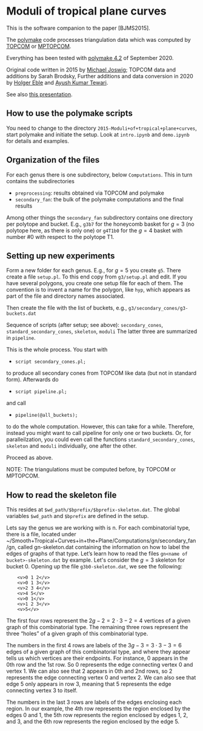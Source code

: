 # Moduli of tropical plane curves

This is the software companion to the paper [BJMS2015].

The [polymake](https://www.polymake.org) code processes triangulation data which was computed by [TOPCOM](http://www.rambau.wm.uni-bayreuth.de/TOPCOM/) or [MPTOPCOM](https://polymake.org/doku.php/mptopcom).

Everything has been tested with [polymake 4.2](https://polymake.org/doku.php/news/release_4_2) of September 2020.

Original code written in 2015 by [Michael Joswig](http://page.math.tu-berlin.de/~joswig/); TOPCOM data and additions by Sarah Brodsky, Further additions and data conversion in 2020 by [Holger Eble](http://page.math.tu-berlin.de/~eble/) and [Ayush Kumar Tewari](https://sites.google.com/view/ayushkumartewari/home).

See also [this presentation](http://page.math.tu-berlin.de/~joswig/presentations/Joswig-DMG-201209.pdf).


## How to use the polymake scripts

You need to change to the directory `2015-Moduli+of+tropical+plane+curves`, start polymake and initiate the setup.
Look at `intro.ipynb` and `demo.ipynb` for details and examples.


## Organization of the files

For each genus there is one subdirectory, below `Computations`.  This
in turn contains the subdirectories

* `preprocessing`: results obtained via TOPCOM and polymake
* `secondary_fan`: the bulk of the polymake computations and the final results

Among other things the `secondary_fan` subdirectory contains one
directory per polytope and bucket.  E.g., `g3b7` for the honeycomb
basket for $g=3$ (no polytope here, as there is only one) or `g4T1b0`
for the $g=4$ basket with number #0 with respect to the polytope T1.


## Setting up new experiments

Form a new folder for each genus.  E.g., for $g=5$ you create `g5`.
There create a file `setup.pl`.  To this end copy from `g3/setup.pl` and
edit.  If you have several polygons, you create one setup file for
each of them.  The convention is to invent a name for the polygon,
like `hyp`, which appears as part of the file and directory names
associated.

Then create the file with the list of buckets, e.g., `g3/secondary_cones/g3-buckets.dat`

Sequence of scripts (after setup; see above):
  `secondary_cones`, `standard_secondary_cones`, `skeleton`, `moduli`
The latter three are summarized in `pipeline`.

This is the whole process.  You start with

* `script secondary_cones.pl;`

to produce all secondary cones from TOPCOM like data (but not in standard form).  Afterwards do

* `script pipeline.pl;`

and call

* `pipeline(@all_buckets);`

to do the whole computation.  However, this can take for a while.
Therefore, instead you might want to call pipeline for only one or two
buckets.  Or, for paralleilzation, you could even call the functions
`standard_secondary_cones`, `skeleton` and `moduli` individually, one after the other.

Proceed as above.

NOTE: The triangulations must be computed before, by TOPCOM or MPTOPCOM.


## How to read the skeleton file

This resides at `$wd_path/$bprefix/$bprefix-skeleton.dat`.  The global variables `$wd_path` and `$bprefix` are defined in the setup.

Lets say the genus we are working with is n. For each combinatorial type, there is a file, located under ~/Smooth+Tropical+Curves+in+the+Plane/Computations/gn/secondary_fan/gn<name of bucket>, called gn<name of bucket>-skeleton.dat containing the information on how to label the edges of graphs of that type.
Let’s learn how to read the files `gn<name of bucket>-skeleton.dat` by example. Let's consider the $g=3$ skeleton for bucket 0. Opening up the file `g3b0-skeleton.dat`, we see the following:

```
    <v>0 1 2</v>
    <v>0 1 3</v>
    <v>2 3 4</v>
    <v>4 5</v>
    <v>0 1</v>
    <v>1 2 3</v>
    <v>5</v>
```

The first four rows represent the $2g-2=2 \cdot 3-2=4$ vertices of a given graph of this combinatorial type. The remaining three rows represent the three “holes” of a given graph of this combinatorial type. 

The numbers in the first 4 rows are labels of the $3g-3=3 \cdot 3-3=6$ edges of a given graph of this combinatorial type, and where they appear tells us which vertices are their endpoints. For instance, 0 appears in the 0th row and the 1st row. So 0 represents the edge connecting vertex 0 and vertex 1. We can also see that 2 appears in 0th and 2nd rows, so 2 represents the edge connecting vertex 0 and vertex 2. We can also see that edge 5 only appears in row 3, meaning that 5 represents the edge connecting vertex 3 to itself. 

The numbers in the last 3 rows are labels of the edges enclosing each region. In our example, the 4th row represents the region enclosed by the edges 0 and 1, the 5th row represents the region enclosed by edges 1, 2, and 3, and the 6th row represents the region enclosed by the edge 5.
